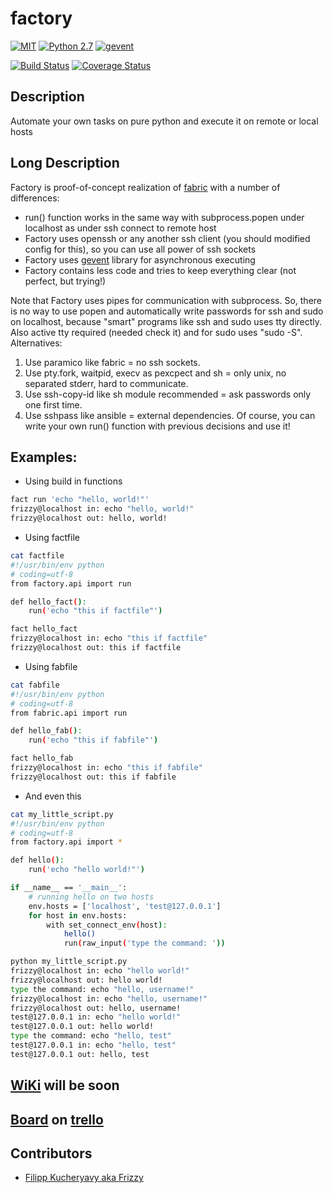 factory
=======
[![MIT](http://img.shields.io/badge/License-MIT-green.svg)](https://github.com/Friz-zy/factory/blob/master/LICENSE)  [![Python 2.7](http://img.shields.io/badge/Python-2.5--2.7-yellowgreen.svg)](https://www.python.org/)  [![gevent](http://img.shields.io/badge/Based-Gevent-yellow.svg)](https://pypi.python.org/pypi/gevent/1.0.1)

[![Build Status](https://travis-ci.org/Friz-zy/factory.svg?branch=master)](https://travis-ci.org/Friz-zy/factory) [![Coverage Status](https://img.shields.io/coveralls/Friz-zy/factory.svg)](https://coveralls.io/r/Friz-zy/factory)

## Description
Automate your own tasks on pure python and execute it on remote or local hosts

## Long Description
Factory is proof-of-concept realization of [fabric](https://github.com/fabric/fabric) with a number of differences:
* run() function works in the same way with subprocess.popen under localhost as under ssh connect to remote host
* Factory uses openssh or any another ssh client (you should modified config for this), so you can use all power of ssh sockets
* Factory uses [gevent](https://github.com/surfly/gevent) library for asynchronous executing
* Factory contains less code and tries to keep everything clear (not perfect, but trying!)

Note that Factory uses pipes for communication with subprocess.
So, there is no way to use popen and automatically write passwords for ssh and sudo on localhost,
because "smart" programs like ssh and sudo uses tty directly.
Also active tty required (needed check it) and for sudo uses "sudo -S".
Alternatives:
1) Use paramico like fabric = no ssh sockets.
2) Use pty.fork, waitpid, execv as pexcpect and sh = only unix, no separated stderr, hard to communicate.
3) Use ssh-copy-id like sh module recommended = ask passwords only one first time.
4) Use sshpass like ansible = external dependencies.
Of course, you can write your own run() function with previous decisions and use it!

## Examples:

* Using build in functions
```bash
fact run 'echo "hello, world!"'
frizzy@localhost in: echo "hello, world!"
frizzy@localhost out: hello, world!
```

* Using factfile
```bash
cat factfile
#!/usr/bin/env python
# coding=utf-8
from factory.api import run

def hello_fact():
    run('echo "this if factfile"')
```

```bash
fact hello_fact
frizzy@localhost in: echo "this if factfile"
frizzy@localhost out: this if factfile
```

* Using fabfile
```bash
cat fabfile 
#!/usr/bin/env python
# coding=utf-8
from fabric.api import run

def hello_fab():
    run('echo "this if fabfile"')
```

```bash
fact hello_fab
frizzy@localhost in: echo "this if fabfile"
frizzy@localhost out: this if fabfile
```

* And even this
```bash
cat my_little_script.py 
#!/usr/bin/env python
# coding=utf-8
from factory.api import *

def hello():
    run('echo "hello world!"')

if __name__ == '__main__':
    # running hello on two hosts
    env.hosts = ['localhost', 'test@127.0.0.1']
    for host in env.hosts:
        with set_connect_env(host):
            hello()
            run(raw_input('type the command: '))
```

```bash
python my_little_script.py 
frizzy@localhost in: echo "hello world!"
frizzy@localhost out: hello world!
type the command: echo "hello, username!"
frizzy@localhost in: echo "hello, username!"
frizzy@localhost out: hello, username!
test@127.0.0.1 in: echo "hello world!"
test@127.0.0.1 out: hello world!
type the command: echo "hello, test"             
test@127.0.0.1 in: echo "hello, test"
test@127.0.0.1 out: hello, test
```

## [WiKi](https://github.com/Friz-zy/factory/wiki) will be soon

## [Board](https://trello.com/b/TNRr7EbW/factory) on [trello](https://trello.com)

## Contributors
* [Filipp Kucheryavy aka Frizzy](mailto:filipp.s.frizzy@gmail.com)
